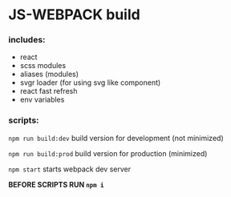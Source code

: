 # JS-WEBPACK build

### includes:

- react
- scss modules
- aliases (modules)
- svgr loader (for using svg like component)
- react fast refresh
- env variables


### scripts:

`npm run build:dev` build version for development (not minimized)  

`npm run build:prod` build version for production (minimized) 

`npm start` starts webpack dev server

**BEFORE SCRIPTS RUN `npm i`**